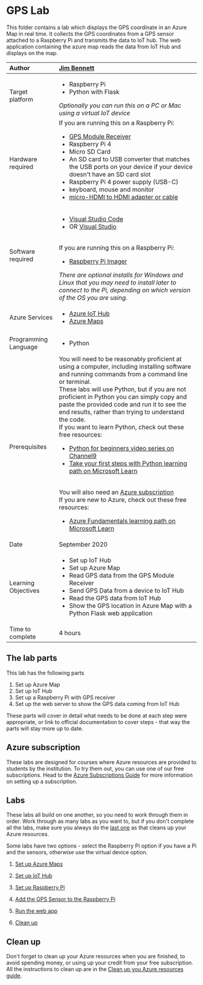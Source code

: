 # GPS Lab

This folder contains a lab which displays the GPS coordinate in an Azure Map in real time. It collects the GPS coordinates from a GPS sensor attached to a Raspberry Pi and transmits the data
to IoT hub. The web application containing the azure map reads the data from IoT Hub and displays on the map.

| Author | [Jim Bennett](https://github.com/JimBobBennett) |
|:---|:---|
| Target platform   | <ul><li>Raspberry Pi</li><li>Python with Flask</li></ul><i>Optionally you can run this on a PC or Mac using a virtual IoT device</i> |
| Hardware required | If you are running this on a Raspberry Pi:<ul><li>[GPS Module Receiver](https://www.amazon.com/Navigation-Positioning-Microcontroller-Compatible-Sensitivity/dp/B084MK8BS2)</li><li>Raspberry Pi 4</li><li>Micro SD Card</li><li>An SD card to USB converter that matches the USB ports on your device if your device doesn't have an SD card slot</li><li>Raspberry Pi 4 power supply (USB-C)</li><li>keyboard, mouse and monitor</li><li>[micro-HDMI to HDMI adapter or cable](https://www.raspberrypi.org/products/micro-hdmi-to-standard-hdmi-a-cable/)</li></ul> |
| Software required | <ul><li>[Visual Studio Code](http://code.visualstudio.com?WT.mc_id=iotcurriculum-github-jabenn)</li><li> OR [Visual Studio](https://visualstudio.microsoft.com/)</li></ul><br>If you are running this on a Raspberry Pi:<ul><li>[Raspberry Pi Imager](https://www.raspberrypi.org/downloads/)</li></ul>*There are optional installs for Windows and Linux that you may need to install later to connect to the Pi, depending on which version of the OS you are using.* |
| Azure Services | <ul><li>[Azure IoT Hub](https://azure.microsoft.com/en-us/services/iot-hub/?WT.mc_id=iotcurriculum-github-jabenn)</li><li>[Azure Maps](https://azure.microsoft.com/en-us/services/azure-maps/?WT.mc_id=iotcurriculum-github-jabenn)</li></ul> |
| Programming Language | <ul><li>Python</li></ul> |
| Prerequisites | You will need to be reasonably proficient at using a computer, including installing software and running commands from a command line or terminal.<br>These labs will use Python, but if you are not proficient in Python you can simply copy and paste the provided code and run it to see the end results, rather than trying to understand the code.<br>If you want to learn Python, check out these free resources:<br><ul><li>[Python for beginners video series on Channel9](https://channel9.msdn.com/Series/Intro-to-Python-Development?WT.mc_id=iotcurriculum-github-jabenn)</li><li>[Take your first steps with Python learning path on Microsoft Learn](https://docs.microsoft.com/learn/paths/python-first-steps/?WT.mc_id=iotcurriculum-github-jabenn)</li></ul><br>You will also need an [Azure subscription](https://github.com/microsoft/iot-curriculum/tree/main/labs/iot/environment_monitor#azure-subscription)<br>If you are new to Azure, check out these free resources:<ul><li>[Azure Fundamentals learning path on Microsoft Learn](https://docs.microsoft.com/learn/paths/azure-fundamentals/?WT.mc_id=iotcurriculum-github-jabenn)</li></ul> |
| Date | September 2020 |
| Learning Objectives | <ul><li>Set up IoT Hub</li><li>Set up Azure Map</li><li>Read GPS data from the GPS Module Receiver</li><li>Send GPS Data from a device to IoT Hub</li><li>Read the GPS data from IoT Hub</li><li>Show the GPS location in Azure Map with a Python Flask web application</li></ul> |
| Time to complete | 4 hours |

## The lab parts

This lab has the following parts

1. Set up Azure Map 
1. Set up IoT Hub
2. Set up a Raspberry Pi with GPS receiver
4. Set up the web server to show the GPS data coming from IoT Hub

These parts will cover in detail what needs to be done at each step were appropriate, or link to official documentation to cover steps - that way the parts will stay more up to date.

## Azure subscription

These labs are designed for courses where Azure resources are provided to students by the institution. To try them out, you can use one of our free subscriptions. Head to the [Azure Subscriptions Guide](../../../azure-subscription.md) for more information on setting up a subscription.

## Labs

These labs all build on one another, so you need to work through them in order. Work through as many labs as you want to, but if you don't complete all the labs, make sure you always do the [last one](./steps/clean-up.md) as that cleans up your Azure resources.

Some labs have two options - select the Raspberry Pi option if you have a Pi and the sensors, otherwise use the virtual device option.

1. [Set up Azure Maps](./steps/set-up-azure-maps.md)

1. [Set up IoT Hub](./steps/set-up-iot-hub.md)

1. [Set up Raspberry Pi](../environment-monitor/steps/set-up-pi.md)

1. [Add the GPS Sensor to the Raspberry Pi](./steps/add-gps-to-pi.md)

1. [Run the web app](./steps/set-up-web-app.md)

1. [Clean up](../environment-monitor/steps/clean-up.md)

## Clean up

Don't forget to clean up your Azure resources when you are finished, to avoid spending money, or using up your credit from your free subscription. All the instructions to clean up are in the [Clean up you Azure resources guide](./steps/clean-up.md).
